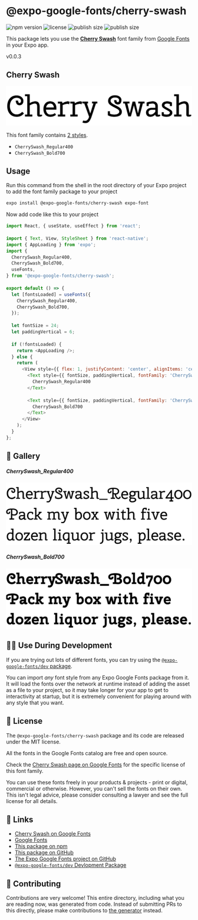 # @expo-google-fonts/cherry-swash

![npm version](https://flat.badgen.net/npm/v/@expo-google-fonts/cherry-swash)
![license](https://flat.badgen.net/github/license/expo/google-fonts)
![publish size](https://flat.badgen.net/packagephobia/install/@expo-google-fonts/cherry-swash)
![publish size](https://flat.badgen.net/packagephobia/publish/@expo-google-fonts/cherry-swash)

This package lets you use the [**Cherry Swash**](https://fonts.google.com/specimen/Cherry+Swash) font family from [Google Fonts](https://fonts.google.com/) in your Expo app.

v0.0.3

## Cherry Swash

![Cherry Swash](./font-family.png)

This font family contains [2 styles](#-gallery).

- `CherrySwash_Regular400`
- `CherrySwash_Bold700`

## Usage

Run this command from the shell in the root directory of your Expo project to add the font family package to your project
```sh
expo install @expo-google-fonts/cherry-swash expo-font
```

Now add code like this to your project
```js
import React, { useState, useEffect } from 'react';

import { Text, View, StyleSheet } from 'react-native';
import { AppLoading } from 'expo';
import {
  CherrySwash_Regular400,
  CherrySwash_Bold700,
  useFonts,
} from '@expo-google-fonts/cherry-swash';

export default () => {
  let [fontsLoaded] = useFonts({
    CherrySwash_Regular400,
    CherrySwash_Bold700,
  });

  let fontSize = 24;
  let paddingVertical = 6;

  if (!fontsLoaded) {
    return <AppLoading />;
  } else {
    return (
      <View style={{ flex: 1, justifyContent: 'center', alignItems: 'center' }}>
        <Text style={{ fontSize, paddingVertical, fontFamily: 'CherrySwash_Regular400' }}>
          CherrySwash_Regular400
        </Text>

        <Text style={{ fontSize, paddingVertical, fontFamily: 'CherrySwash_Bold700' }}>
          CherrySwash_Bold700
        </Text>
      </View>
    );
  }
};

```

## 🔡 Gallery

##### CherrySwash_Regular400
![CherrySwash_Regular400](./c16f18e4a0ef56672f00dcd810fae50a7468eccc6174968c6890ca1ed1eb4dc0.ttf.png)

##### CherrySwash_Bold700
![CherrySwash_Bold700](./46fc53776950e3047f5b647b1819e4ec28a5521b733a7e614aa9d97562cb5371.ttf.png)


## 👩‍💻 Use During Development

If you are trying out lots of different fonts, you can try using the [`@expo-google-fonts/dev` package](https://github.com/expo/google-fonts/tree/master/font-packages/dev#readme).

You can import *any* font style from any Expo Google Fonts package from it. It will load the fonts
over the network at runtime instead of adding the asset as a file to your project, so it may take longer
for your app to get to interactivity at startup, but it is extremely convenient
for playing around with any style that you want.

## 📖 License

The `@expo-google-fonts/cherry-swash` package and its code are released under the MIT license.

All the fonts in the Google Fonts catalog are free and open source.

Check the [Cherry Swash page on Google Fonts](https://fonts.google.com/specimen/Cherry+Swash) for the specific license of this font family.

You can use these fonts freely in your products & projects - print or digital, commercial or otherwise. However, you can't sell the fonts on their own. This isn't legal advice, please consider consulting a lawyer and see the full license for all details.

## 🔗 Links

- [Cherry Swash on Google Fonts](https://fonts.google.com/specimen/Cherry+Swash)
- [Google Fonts](https://fonts.google.com/)
- [This package on npm](https://www.npmjs.com/package/@expo-google-fonts/cherry-swash)
- [This package on GitHub](https://github.com/expo/google-fonts/tree/master/font-packages/cherry-swash)
- [The Expo Google Fonts project on GitHub](https://github.com/expo/google-fonts)
- [`@expo-google-fonts/dev` Devlopment Package](https://github.com/expo/google-fonts/tree/master/font-packages/dev)


## 🤝 Contributing

Contributions are very welcome! This entire directory, including what you are reading now, was generated from code. Instead of submitting PRs to this directly, please make contributions to [the generator](https://github.com/expo/google-fonts/tree/master/packages/generator) instead.
